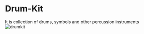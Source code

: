 # Drum-Kit
It is collection of drums, symbols and other percussion instruments
![drumkit](https://user-images.githubusercontent.com/76787669/158607112-c30d413b-ca3f-4116-8a20-fe026eecc9ad.PNG)

